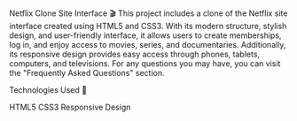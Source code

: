 Netflix Clone Site Interface 🎬
This project includes a clone of the Netflix site interface created using HTML5 and CSS3.
With its modern structure, stylish design, and user-friendly interface, it allows users to create memberships, log in, and enjoy access to movies, series, and documentaries.
Additionally, its responsive design provides easy access through phones, tablets, computers, and televisions.
For any questions you may have, you can visit the "Frequently Asked Questions" section.

Technologies Used 🎨

HTML5
CSS3
Responsive Design
